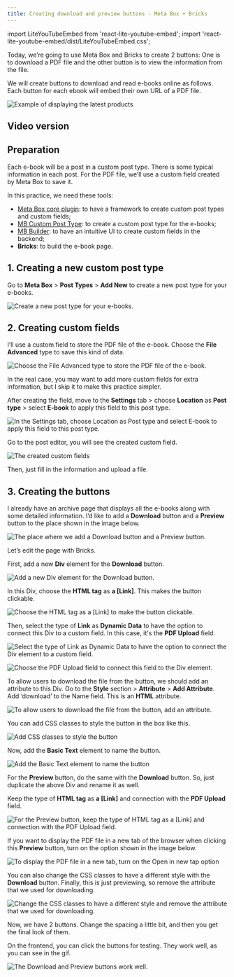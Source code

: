 ```yaml
---
title: Creating download and preview buttons - Meta Box + Bricks
---
```


import LiteYouTubeEmbed from 'react-lite-youtube-embed';
import 'react-lite-youtube-embed/dist/LiteYouTubeEmbed.css';

Today, we’re going to use Meta Box and Bricks to create 2 buttons: One is to download a PDF file and the other button is to view the information from the file.

We will create buttons to download and read e-books online as follows. Each button for each ebook will embed their own URL of a PDF file.

![Example of displaying the latest products](https://i.imgur.com/VEgnSVN.png)

## Video version

<LiteYouTubeEmbed id='Z2GAVMZKrzQ'/>

## Preparation

Each e-book will be a post in a custom post type. There is some typical information in each post. For the PDF file, we’ll use a custom field created by Meta Box to save it.

In this practice, we need these tools:

* [Meta Box core plugin](https://wordpress.org/plugins/meta-box/): to have a framework to create custom post types and custom fields;
* [MB Custom Post Type](https://metabox.io/plugins/custom-post-type/): to create a custom post type for the e-books;
* [MB Builder](https://metabox.io/plugins/meta-box-builder/): to have an intuitive UI to create custom fields in the backend;
* **Bricks**: to build the e-book page.

## 1. Creating a new custom post type

Go to **Meta Box** > **Post Types** > **Add New** to create a new post type for your e-books.

![Create a new post type for your e-books.](https://i.imgur.com/kGoDJrU.png)

## 2. Creating custom fields

I’ll use a custom field to store the PDF file of the e-book. Choose the **File Advanced** type to save this kind of data.

![Choose the File Advanced type to store the PDF file of the e-book.](https://i.imgur.com/MI0PQHm.png)

In the real case, you may want to add more custom fields for extra information, but I skip it to make this practice simpler.

After creating the field, move to the **Settings** tab > choose **Location** as **Post type** > select **E-book** to apply this field to this post type.

![In the Settings tab, choose Location as Post type and select E-book to apply this field to this post type.](https://i.imgur.com/qTiuTO5.png)

Go to the post editor, you will see the created custom field.

![The created custom fields](https://i.imgur.com/38H71WW.png)

Then, just fill in the information and upload a file.

## 3. Creating the buttons

I already have an archive page that displays all the e-books along with some detailed information. I’d like to add a **Download** button and a **Preview** button to the place shown in the image below.


![The place where we add a Download button and a Preview button.](https://i.imgur.com/bmh2HKu.png)

Let’s edit the page with Bricks.

First, add a new **Div** element for the **Download** button.

![Add a new Div element for the Download button.](https://i.imgur.com/xmH2ww7.png)

In this Div, choose the **HTML tag** as **a [Link]**. This makes the button clickable.

![Choose the HTML tag as a [Link] to make the button clickable.](https://i.imgur.com/TeAWK48.png)

Then, select the type of **Link** as **Dynamic Data** to have the option to connect this Div to a custom field. In this case, it's the **PDF Upload** field.


![Select the type of Link as Dynamic Data to have the option to connect the Div element to a custom field.](https://i.imgur.com/fyZnBQ1.png)


![Choose the PDF Upload field to connect this field to the Div element.](https://i.imgur.com/eznx0tT.png)

To allow users to download the file from the button, we should add an attribute to this Div. Go to the **Style** section > **Attribute** > **Add Attribute**. Add ‘download’ to the Name field. This is an **HTML** attribute.


![To allow users to download the file from the button, add an attribute.](https://i.imgur.com/Y678iME.png)

You can add CSS classes to style the button in the box like this.


![Add CSS classes to style the button](https://i.imgur.com/RD2eZt1.png)

Now, add the **Basic Text** element to name the button.

![Add the Basic Text element to name the button](https://i.imgur.com/yde7WX3.png)

For the **Preview** button, do the same with the **Download** button. So, just duplicate the above Div and rename it as well.

Keep the type of **HTML tag** as **a [Link]** and connection with the **PDF Upload** field.

![For the Preview button, keep the type of HTML tag as a [Link] and connection with the PDF Upload field.](https://i.imgur.com/DZVojau.png)

If you want to display the PDF file in a new tab of the browser when clicking this **Preview** button, turn on the option shown in the image below.

![To display the PDF file in a new tab, turn on the Open in new tap option](https://i.imgur.com/1kMWrbP.png)

You can also change the CSS classes to have a different style with the **Download** button. Finally, this is just previewing, so remove the attribute that we used for downloading.

![Change the CSS classes to have a different style and remove the attribute that we used for downloading.](https://i.imgur.com/qkRcVjN.png)

Now, we have 2 buttons. Change the spacing a little bit, and then you get the final look of them.

On the frontend, you can click the buttons for testing. They work well, as you can see in the gif.

![The Download and Preview buttons work well.](https://i.imgur.com/9Ue0u7D.gif)
